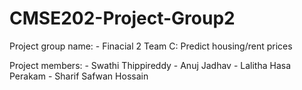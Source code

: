 # CMSE202-Project-Group2

Project group name:
    - Finacial 2 Team C: Predict housing/rent prices
    
Project members:
    - Swathi Thippireddy
    - Anuj Jadhav
    - Lalitha Hasa Perakam
    - Sharif Safwan Hossain
    